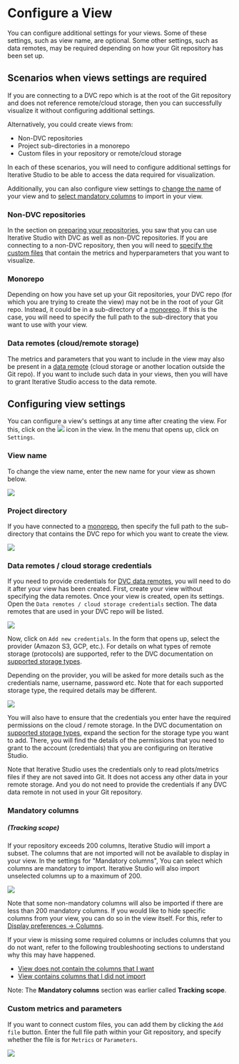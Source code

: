 # Configure a View

You can configure additional settings for your views. Some of these settings,
such as view name, are optional. Some other settings, such as data remotes, may
be required depending on how your Git repository has been set up.

## Scenarios when views settings are required

If you are connecting to a DVC repo which is at the root of the Git repository
and does not reference remote/cloud storage, then you can successfully visualize
it without configuring additional settings.

Alternatively, you could create views from:

- Non-DVC repositories
- Project sub-directories in a monorepo
- Custom files in your repository or remote/cloud storage

In each of these scenarios, you will need to configure additional settings for
Iterative Studio to be able to access the data required for visualization.

Additionally, you can also configure view settings to
[change the name](#view-name) of your view and to
[select mandatory columns](#mandatory-columns) to import in your view.

### Non-DVC repositories

In the section on
[preparing your repositories](/doc/studio/user-guide/prepare-repositories), you
saw that you can use Iterative Studio with DVC as well as non-DVC repositories.
If you are connecting to a non-DVC repository, then you will need to
[specify the custom files](#custom-metrics-and-parameters) that contain the
metrics and hyperparameters that you want to visualize.

### Monorepo

Depending on how you have set up your Git repositories, your DVC repo (for which
you are trying to create the view) may not be in the root of your Git repo.
Instead, it could be in a sub-directory of a
[monorepo](https://en.wikipedia.org/wiki/Monorepo). If this is the case, you
will need to specify the full path to the sub-directory that you want to use
with your view.

### Data remotes (cloud/remote storage)

The metrics and parameters that you want to include in the view may also be
present in a [data remote](/doc/command-reference/remote#description) (cloud
storage or another location outside the Git repo). If you want to include such
data in your views, then you will have to grant Iterative Studio access to the
data remote.

## Configuring view settings

You can configure a view's settings at any time after creating the view. For
this, click on the
![](https://static.iterative.ai/img/studio/view_open_settings_icon.png) icon in
the view. In the menu that opens up, click on `Settings`.

### View name

To change the view name, enter the new name for your view as shown below.

![](https://static.iterative.ai/img/studio/view_settings_view_name.png)

### Project directory

If you have connected to a [monorepo](https://en.wikipedia.org/wiki/Monorepo),
then specify the full path to the sub-directory that contains the DVC repo for
which you want to create the view.

![](https://static.iterative.ai/img/studio/view_settings_sub_directory.png)

### Data remotes / cloud storage credentials

If you need to provide credentials for
[DVC data remotes](/doc/command-reference/remote#description), you will need to
do it after your view has been created. First, create your view without
specifying the data remotes. Once your view is created, open its settings. Open
the `Data remotes / cloud storage credentials` section. The data remotes that
are used in your DVC repo will be listed.

![](https://static.iterative.ai/img/studio/view_settings_credentials.png)

Now, click on `Add new credentials`. In the form that opens up, select the
provider (Amazon S3, GCP, etc.). For details on what types of remote storage
(protocols) are supported, refer to the DVC documentation on
[supported storage types](/doc/command-reference/remote/add#supported-storage-types).

Depending on the provider, you will be asked for more details such as the
credentials name, username, password etc. Note that for each supported storage
type, the required details may be different.

![](https://static.iterative.ai/img/studio/s3_remote_settings.png)

You will also have to ensure that the credentials you enter have the required
permissions on the cloud / remote storage. In the DVC documentation on
[supported storage types](/doc/command-reference/remote/add#supported-storage-types),
expand the section for the storage type you want to add. There, you will find
the details of the permissions that you need to grant to the account
(credentials) that you are configuring on Iterative Studio.

Note that Iterative Studio uses the credentials only to read plots/metrics files
if they are not saved into Git. It does not access any other data in your remote
storage. And you do not need to provide the credentials if any DVC data remote
in not used in your Git repository.

### Mandatory columns

##### (Tracking scope)

If your repository exceeds 200 columns, Iterative Studio will import a subset.
The columns that are not imported will not be available to display in your view.
In the settings for "Mandatory columns", You can select which columns are
mandatory to import. Iterative Studio will also import unselected columns up to
a maximum of 200.

![](https://static.iterative.ai/img/studio/view_settings_mandatory_columns.png)

Note that some non-mandatory columns will also be imported if there are less
than 200 mandatory columns. If you would like to hide specific columns from your
view, you can do so in the view itself. For this, refer to
[Display preferences -> Columns](/doc/studio/user-guide/views/explore-experiments#columns).

If your view is missing some required columns or includes columns that you do
not want, refer to the following troubleshooting sections to understand why this
may have happened.

- [View does not contain the columns that I want](/doc/studio/troubleshooting#view-does-not-contain-the-columns-that-i-want)
- [View contains columns that I did not import](/doc/studio/troubleshooting#view-contains-columns-that-i-did-not-import)

Note: The **Mandatory columns** section was earlier called **Tracking scope**.

### Custom metrics and parameters

If you want to connect custom files, you can add them by clicking the `Add file`
button. Enter the full file path within your Git repository, and specify whether
the file is for `Metrics` or `Parameters`.

![](https://static.iterative.ai/img/studio/view_settings_custom_files.png)
